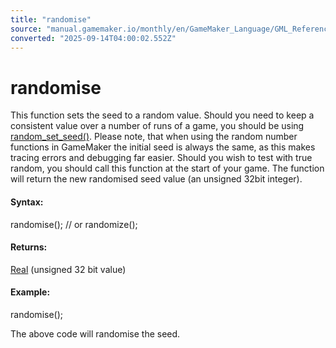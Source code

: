 ```yaml
---
title: "randomise"
source: "manual.gamemaker.io/monthly/en/GameMaker_Language/GML_Reference/Maths_And_Numbers/Number_Functions/randomise.htm"
converted: "2025-09-14T04:00:02.552Z"
---
```


# randomise

This function sets the seed to a random value. Should you need to keep a consistent value over a number of runs of a game, you should be using [random\_set\_seed()](random_set_seed.md). Please note, that when using the random number functions in GameMaker the initial seed is always the same, as this makes tracing errors and debugging far easier. Should you wish to test with true random, you should call this function at the start of your game. The function will return the new randomised seed value (an unsigned 32bit integer).

#### Syntax:

randomise();
// or
randomize();

#### Returns:

[Real](../../../GML_Overview/Data_Types.md) (unsigned 32 bit value)

#### Example:

randomise();

The above code will randomise the seed.